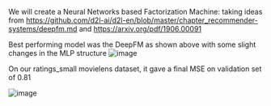 We will create a Neural Networks based Factorization Machine: taking ideas from
https://github.com/d2l-ai/d2l-en/blob/master/chapter_recommender-systems/deepfm.md and https://arxiv.org/pdf/1906.00091

Best performing model was the DeepFM as shown above with some slight changes in the MLP structure
![image](https://github.com/user-attachments/assets/ea3d3f91-c62d-4280-acfd-10c8d8295a87)


On our ratings_small movielens dataset, it gave a final MSE on validation set of 0.81

![image](https://github.com/user-attachments/assets/30eaecb0-02cc-4196-8b6a-f505ae3256e2)
